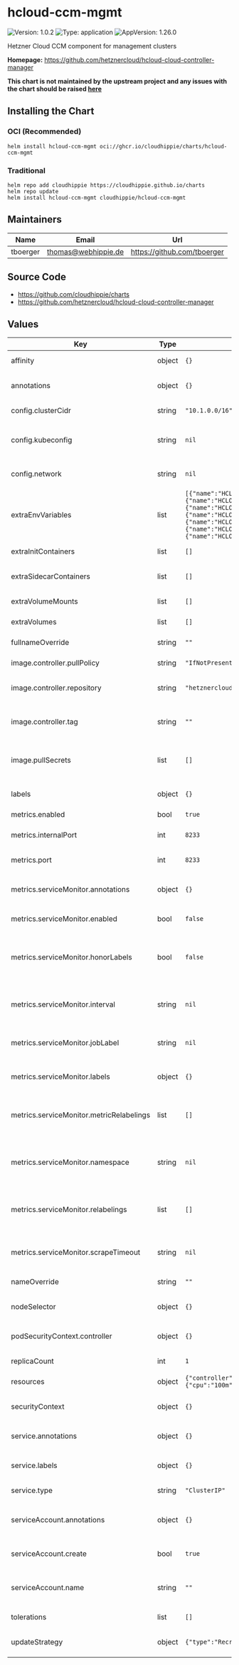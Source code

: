 # hcloud-ccm-mgmt

![Version: 1.0.2](https://img.shields.io/badge/Version-1.0.2-informational?style=flat-square) ![Type: application](https://img.shields.io/badge/Type-application-informational?style=flat-square) ![AppVersion: 1.26.0](https://img.shields.io/badge/AppVersion-1.26.0-informational?style=flat-square)

Hetzner Cloud CCM component for management clusters

**Homepage:** <https://github.com/hetznercloud/hcloud-cloud-controller-manager>

**This chart is not maintained by the upstream project and any issues with the
chart should be raised [here](https://github.com/cloudhippie/charts/issues/new)**

## Installing the Chart

### OCI (Recommended)

```console
helm install hcloud-ccm-mgmt oci://ghcr.io/cloudhippie/charts/hcloud-ccm-mgmt
```

### Traditional

```console
helm repo add cloudhippie https://cloudhippie.github.io/charts
helm repo update
helm install hcloud-ccm-mgmt cloudhippie/hcloud-ccm-mgmt
```

## Maintainers

| Name | Email | Url |
| ---- | ------ | --- |
| tboerger | <thomas@webhippie.de> | <https://github.com/tboerger> |

## Source Code

* <https://github.com/cloudhippie/charts>
* <https://github.com/hetznercloud/hcloud-cloud-controller-manager>

## Values

| Key | Type | Default | Description |
|-----|------|---------|-------------|
| affinity | object | `{}` | Affinity for the deployment |
| annotations | object | `{}` | Define additional annotations |
| config.clusterCidr | string | `"10.1.0.0/16"` | CIDR of the cluster network |
| config.kubeconfig | string | `nil` | Name of the secret containing a kubeconfig |
| config.network | string | `nil` | Name of the private cloud network |
| extraEnvVariables | list | `[{"name":"HCLOUD_INSTANCES_ADDRESS_FAMILY","value":"dualstack"},{"name":"HCLOUD_LOAD_BALANCERS_ENABLED","value":"true"},{"name":"HCLOUD_LOAD_BALANCERS_NETWORK_ZONE","value":"eu-central"},{"name":"HCLOUD_LOAD_BALANCERS_DISABLE_IPV6","value":"false"},{"name":"HCLOUD_LOAD_BALANCERS_DISABLE_PRIVATE_INGRESS","value":"true"},{"name":"HCLOUD_LOAD_BALANCERS_USE_PRIVATE_IP","value":"true"},{"name":"HCLOUD_NETWORK_DISABLE_ATTACHED_CHECK","value":"true"}]` | Extra environment variables for controller |
| extraInitContainers | list | `[]` | List of extra init containers |
| extraSidecarContainers | list | `[]` | List of extra sidecar containers |
| extraVolumeMounts | list | `[]` | List of extra volume mounts |
| extraVolumes | list | `[]` | List of extra volumes |
| fullnameOverride | string | `""` | Override the fullname |
| image.controller.pullPolicy | string | `"IfNotPresent"` | Image pull policy |
| image.controller.repository | string | `"hetznercloud/hcloud-cloud-controller-manager"` | Image repository used by deployment |
| image.controller.tag | string | `""` | Optional tag for the repository, defaults to app version |
| image.pullSecrets | list | `[]` | Optional name of pull secret if using a private registry |
| labels | object | `{}` | Define additional labels |
| metrics.enabled | bool | `true` | Enable metrics |
| metrics.internalPort | int | `8233` | Internal metrics port of the service |
| metrics.port | int | `8233` | Metrics port of the service |
| metrics.serviceMonitor.annotations | object | `{}` | Additional annotations for the service monitor |
| metrics.serviceMonitor.enabled | bool | `false` | Enable service monitor |
| metrics.serviceMonitor.honorLabels | bool | `false` | HonorLabels chooses the metric’s labels on collisions with target labels |
| metrics.serviceMonitor.interval | string | `nil` | Interval at which metrics should be scraped |
| metrics.serviceMonitor.jobLabel | string | `nil` | Optional job label for the target service in Prometheus |
| metrics.serviceMonitor.labels | object | `{}` | Additional labels for the service monitor |
| metrics.serviceMonitor.metricRelabelings | list | `[]` | List of metric relabel configs to apply to samples before ingestion |
| metrics.serviceMonitor.namespace | string | `nil` | Namespace for ServiceMonitor, defaults to release namespace |
| metrics.serviceMonitor.relabelings | list | `[]` | List of relabel configs to apply to samples before scraping |
| metrics.serviceMonitor.scrapeTimeout | string | `nil` | Timeout after which the scrape is ended |
| nameOverride | string | `""` | Override the name |
| nodeSelector | object | `{}` | Node selector for the deployment |
| podSecurityContext.controller | object | `{}` | Security context for the controller pod |
| replicaCount | int | `1` | Replicas for the deployment |
| resources | object | `{"controller":{"limits":{"cpu":"1000m","memory":"640Mi"},"requests":{"cpu":"100m","memory":"64Mi"}}}` | Resources for the deployment |
| securityContext | object | `{}` | Security context for the deployment |
| service.annotations | object | `{}` | Additional annotations for the service |
| service.labels | object | `{}` | Additional labels for the service |
| service.type | string | `"ClusterIP"` | Type of the service |
| serviceAccount.annotations | object | `{}` | Define annotations for the service account |
| serviceAccount.create | bool | `true` | Create a new service account |
| serviceAccount.name | string | `""` | Optional name for an existing service account |
| tolerations | list | `[]` | Tolerations for the deployment |
| updateStrategy | object | `{"type":"Recreate"}` | Updaqte strategy for deployment |
